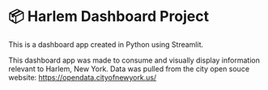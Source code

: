 # 📦 Harlem Dashboard Project

This is a dashboard app created in Python using Streamlit.

This dashboard app was made to consume and visually display information relevant to Harlem, New York. 
Data was pulled from the city open souce website: https://opendata.cityofnewyork.us/
